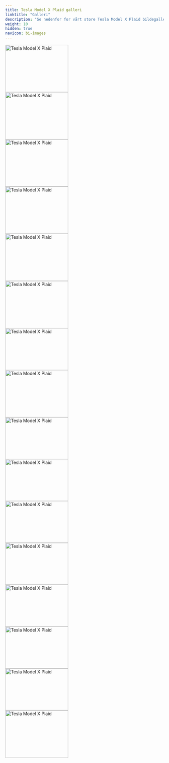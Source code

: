 ```yaml
---
title: Tesla Model X Plaid galleri
linktitle: "Galleri"
description: "Se nedenfor for vårt store Tesla Model X Plaid bildegalleri. Klikk på bildene for høyoppløselige versjoner."
weight: 10
hidden: true
navicon: bi-images
---
```

<!-- markdownlint-disable MD033 -->
<div class="row" id ="my-gallery">
<div class="pswp-grid-item col-12 col-md-6 col-lg-4">
<a href="https://media.evkx.net/multimedia/models/tesla/model_x/model_x_plaid/exterior_1.jpg"
data-pswp-src="https://media.evkx.net/multimedia/models/tesla/model_x/model_x_plaid/exterior_1.jpg"
data-pswp-width="3000"
data-pswp-height="2250" 
target="_blank">
<img src="https://media.evkx.net/multimedia/models/tesla/model_x/model_x_plaid/exterior_1_xst.jpg" alt="Tesla Model X Plaid" width="200px" height="150px" />
</a>
</div>
<div class="pswp-grid-item col-12 col-md-6 col-lg-4">
<a href="https://media.evkx.net/multimedia/models/tesla/model_x/model_x_plaid/exterior_2.jpg"
data-pswp-src="https://media.evkx.net/multimedia/models/tesla/model_x/model_x_plaid/exterior_2.jpg"
data-pswp-width="3000"
data-pswp-height="2250" 
target="_blank">
<img src="https://media.evkx.net/multimedia/models/tesla/model_x/model_x_plaid/exterior_2_xst.jpg" alt="Tesla Model X Plaid" width="200px" height="150px" />
</a>
</div>
<div class="pswp-grid-item col-12 col-md-6 col-lg-4">
<a href="https://media.evkx.net/multimedia/models/tesla/model_x/model_x_plaid/exterior_3.jpg"
data-pswp-src="https://media.evkx.net/multimedia/models/tesla/model_x/model_x_plaid/exterior_3.jpg"
data-pswp-width="3000"
data-pswp-height="2250" 
target="_blank">
<img src="https://media.evkx.net/multimedia/models/tesla/model_x/model_x_plaid/exterior_3_xst.jpg" alt="Tesla Model X Plaid" width="200px" height="150px" />
</a>
</div>
<div class="pswp-grid-item col-12 col-md-6 col-lg-4">
<a href="https://media.evkx.net/multimedia/models/tesla/model_x/model_x_plaid/exterior_4.jpg"
data-pswp-src="https://media.evkx.net/multimedia/models/tesla/model_x/model_x_plaid/exterior_4.jpg"
data-pswp-width="3000"
data-pswp-height="2250" 
target="_blank">
<img src="https://media.evkx.net/multimedia/models/tesla/model_x/model_x_plaid/exterior_4_xst.jpg" alt="Tesla Model X Plaid" width="200px" height="150px" />
</a>
</div>
<div class="pswp-grid-item col-12 col-md-6 col-lg-4">
<a href="https://media.evkx.net/multimedia/models/tesla/model_x/model_x_plaid/exterior_5.jpg"
data-pswp-src="https://media.evkx.net/multimedia/models/tesla/model_x/model_x_plaid/exterior_5.jpg"
data-pswp-width="3000"
data-pswp-height="2250" 
target="_blank">
<img src="https://media.evkx.net/multimedia/models/tesla/model_x/model_x_plaid/exterior_5_xst.jpg" alt="Tesla Model X Plaid" width="200px" height="150px" />
</a>
</div>
<div class="pswp-grid-item col-12 col-md-6 col-lg-4">
<a href="https://media.evkx.net/multimedia/models/tesla/model_x/model_x_plaid/exterior_6.jpg"
data-pswp-src="https://media.evkx.net/multimedia/models/tesla/model_x/model_x_plaid/exterior_6.jpg"
data-pswp-width="3000"
data-pswp-height="2250" 
target="_blank">
<img src="https://media.evkx.net/multimedia/models/tesla/model_x/model_x_plaid/exterior_6_xst.jpg" alt="Tesla Model X Plaid" width="200px" height="150px" />
</a>
</div>
<div class="pswp-grid-item col-12 col-md-6 col-lg-4">
<a href="https://media.evkx.net/multimedia/models/tesla/model_x/model_x_plaid/interior_1.jpg"
data-pswp-src="https://media.evkx.net/multimedia/models/tesla/model_x/model_x_plaid/interior_1.jpg"
data-pswp-width="3000"
data-pswp-height="2000" 
target="_blank">
<img src="https://media.evkx.net/multimedia/models/tesla/model_x/model_x_plaid/interior_1_xst.jpg" alt="Tesla Model X Plaid" width="200px" height="133px" />
</a>
</div>
<div class="pswp-grid-item col-12 col-md-6 col-lg-4">
<a href="https://media.evkx.net/multimedia/models/tesla/model_x/model_x_plaid/main_1.jpg"
data-pswp-src="https://media.evkx.net/multimedia/models/tesla/model_x/model_x_plaid/main_1.jpg"
data-pswp-width="3000"
data-pswp-height="2250" 
target="_blank">
<img src="https://media.evkx.net/multimedia/models/tesla/model_x/model_x_plaid/main_1_xst.jpg" alt="Tesla Model X Plaid" width="200px" height="150px" />
</a>
</div>
<div class="pswp-grid-item col-12 col-md-6 col-lg-4">
<a href="https://media.evkx.net/multimedia/models/tesla/model_x/model_x_plaid/rearseatentertainment_1.jpg"
data-pswp-src="https://media.evkx.net/multimedia/models/tesla/model_x/model_x_plaid/rearseatentertainment_1.jpg"
data-pswp-width="3000"
data-pswp-height="2000" 
target="_blank">
<img src="https://media.evkx.net/multimedia/models/tesla/model_x/model_x_plaid/rearseatentertainment_1_xst.jpg" alt="Tesla Model X Plaid" width="200px" height="133px" />
</a>
</div>
<div class="pswp-grid-item col-12 col-md-6 col-lg-4">
<a href="https://media.evkx.net/multimedia/models/tesla/model_x/model_x_plaid/screens_1.jpg"
data-pswp-src="https://media.evkx.net/multimedia/models/tesla/model_x/model_x_plaid/screens_1.jpg"
data-pswp-width="3000"
data-pswp-height="2000" 
target="_blank">
<img src="https://media.evkx.net/multimedia/models/tesla/model_x/model_x_plaid/screens_1_xst.jpg" alt="Tesla Model X Plaid" width="200px" height="133px" />
</a>
</div>
<div class="pswp-grid-item col-12 col-md-6 col-lg-4">
<a href="https://media.evkx.net/multimedia/models/tesla/model_x/model_x_plaid/screens_2.jpg"
data-pswp-src="https://media.evkx.net/multimedia/models/tesla/model_x/model_x_plaid/screens_2.jpg"
data-pswp-width="3000"
data-pswp-height="2000" 
target="_blank">
<img src="https://media.evkx.net/multimedia/models/tesla/model_x/model_x_plaid/screens_2_xst.jpg" alt="Tesla Model X Plaid" width="200px" height="133px" />
</a>
</div>
<div class="pswp-grid-item col-12 col-md-6 col-lg-4">
<a href="https://media.evkx.net/multimedia/models/tesla/model_x/model_x_plaid/screens_3.jpg"
data-pswp-src="https://media.evkx.net/multimedia/models/tesla/model_x/model_x_plaid/screens_3.jpg"
data-pswp-width="3000"
data-pswp-height="2000" 
target="_blank">
<img src="https://media.evkx.net/multimedia/models/tesla/model_x/model_x_plaid/screens_3_xst.jpg" alt="Tesla Model X Plaid" width="200px" height="133px" />
</a>
</div>
<div class="pswp-grid-item col-12 col-md-6 col-lg-4">
<a href="https://media.evkx.net/multimedia/models/tesla/model_x/model_x_plaid/seats_1.jpg"
data-pswp-src="https://media.evkx.net/multimedia/models/tesla/model_x/model_x_plaid/seats_1.jpg"
data-pswp-width="3000"
data-pswp-height="2000" 
target="_blank">
<img src="https://media.evkx.net/multimedia/models/tesla/model_x/model_x_plaid/seats_1_xst.jpg" alt="Tesla Model X Plaid" width="200px" height="133px" />
</a>
</div>
<div class="pswp-grid-item col-12 col-md-6 col-lg-4">
<a href="https://media.evkx.net/multimedia/models/tesla/model_x/model_x_plaid/secondrowseats_1.jpg"
data-pswp-src="https://media.evkx.net/multimedia/models/tesla/model_x/model_x_plaid/secondrowseats_1.jpg"
data-pswp-width="3000"
data-pswp-height="2000" 
target="_blank">
<img src="https://media.evkx.net/multimedia/models/tesla/model_x/model_x_plaid/secondrowseats_1_xst.jpg" alt="Tesla Model X Plaid" width="200px" height="133px" />
</a>
</div>
<div class="pswp-grid-item col-12 col-md-6 col-lg-4">
<a href="https://media.evkx.net/multimedia/models/tesla/model_x/model_x_plaid/trunk_1.jpg"
data-pswp-src="https://media.evkx.net/multimedia/models/tesla/model_x/model_x_plaid/trunk_1.jpg"
data-pswp-width="3000"
data-pswp-height="2000" 
target="_blank">
<img src="https://media.evkx.net/multimedia/models/tesla/model_x/model_x_plaid/trunk_1_xst.jpg" alt="Tesla Model X Plaid" width="200px" height="133px" />
</a>
</div>
<div class="pswp-grid-item col-12 col-md-6 col-lg-4">
<a href="https://media.evkx.net/multimedia/models/tesla/model_x/model_x_plaid/wheels_1.jpg"
data-pswp-src="https://media.evkx.net/multimedia/models/tesla/model_x/model_x_plaid/wheels_1.jpg"
data-pswp-width="3000"
data-pswp-height="2279" 
target="_blank">
<img src="https://media.evkx.net/multimedia/models/tesla/model_x/model_x_plaid/wheels_1_xst.jpg" alt="Tesla Model X Plaid" width="200px" height="151px" />
</a>
</div>
</div>
<script type="module">
  import PhotoSwipeLightbox from '/js/photoswipe-lightbox.esm.js';
    const lightbox = new PhotoSwipeLightbox({
       gallery: '#my-gallery',
        children: 'a',
        pswpModule: () => import('/js/photoswipe.esm.js')
    });
lightbox.init();
</script>
